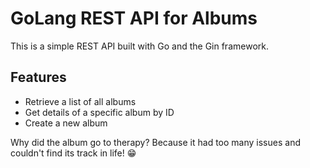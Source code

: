 # GoLang REST API for Albums

This is a simple REST API built with Go and the Gin framework.

## Features

- Retrieve a list of all albums
- Get details of a specific album by ID
- Create a new album

Why did the album go to therapy?
Because it had too many issues and couldn't find its track in life! 😁

